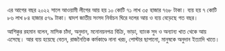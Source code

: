 এর আগের বছর ২০২২ সালে আওয়ামী লীগের আয় হয় ১০ কোটি ৭১ লাখ ৩৫ হাজার ৭৬৮ টাকা। ব্যয় হয় ৭ কোটি ৮৬ লাখ ৮৪ হাজার ৫৭৯ টাকা। দ্বাদশ জাতীয় সংসদ নির্বাচন ঘিরে দলের আয় ও ব্যয় বেড়েছে গত বছর।

আশিকুর রহমান বলেন, মাসিক চাঁদা, অনুদান, মনোনয়নপত্র বিক্রি, ভাড়া, ব্যাংক সুদ ও অন্যান্য খাত থেকে আয় এসেছে। আর ব্যয় হয়েছে বেতন, রাজনৈতিক কর্মকাণ্ডে নানা খরচ, পোস্টার ছাপানো, মানুষকে অনুদান ইত্যাদি খাতে।
